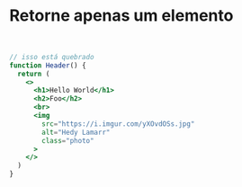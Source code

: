 # Retorne apenas um elemento

<br />

```jsx
// isso está quebrado
function Header() {
  return (
    <>
      <h1>Hello World</h1>
      <h2>Foo</h2>
      <br>
      <img 
        src="https://i.imgur.com/yXOvdOSs.jpg" 
        alt="Hedy Lamarr" 
        class="photo"
      >
    </>
  )
}
```

<style>
code {
  @apply text-xl !important;
}
</style>
